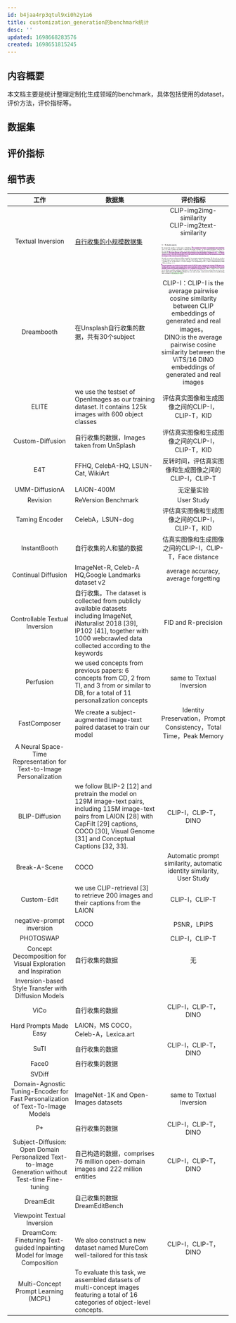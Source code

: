 ```yaml
---
id: b4jaa4rp3qtul9xi0h2y1a6
title: customization_generation的benchmark统计
desc: ''
updated: 1698668283576
created: 1698651815245
---
```

## **内容概要**

本文档主要是统计整理定制化生成领域的benchmark，具体包括使用的dataset，评价方法，评价指标等。

## **数据集**

## **评价指标**

## **细节表**


|                                                工作                                                | 数据集                                                                                                                                                                                                             |                                                                                                               评价指标                                                                                                               |
| :--------------------------------------------------------------------------------------------------: | -------------------------------------------------------------------------------------------------------------------------------------------------------------------------------------------------------------------- | :-------------------------------------------------------------------------------------------------------------------------------------------------------------------------------------------------------------------------------------: |
|                                         Textual Inversion                                         | [自行收集的小规模数据集](https://drive.google.com/drive/folders/1d2UXkX0GWM-4qUwThjNhFIPP7S6WUbQJ)                                                                                                                 |                                    CLIP-img2img-similarity<br />   CLIP-img2text-similarity<br /> <br> ![图 0](assets/images/ed088913e3e5f6b5f53ce288367b62756b6dad533bb022c12607feed0cd1844f.png)                                    |
|                                             Dreambooth                                             | 在Unsplash自行收集的数据，共有30个subject                                                                                                                                                                          | CLIP-I：CLIP-I is the average pairwise cosine similarity between CLIP embeddings of generated and real images。<br /> DINO:is the average pairwise cosine similarity between the ViTS/16 DINO embeddings of generated and real images |
|                                               ELITE                                               | we use the testset of OpenImages as our training dataset. It contains 125k images with 600 object classes                                                                                                          |                                                                                            评估真实图像和生成图像之间的CLIP-I，CLIP-T，KID                                                                                            |
|                                          Custom-Diffusion                                          | 自行收集的数据，Images taken from UnSplash                                                                                                                                                                         |                                                                                            评估真实图像和生成图像之间的CLIP-I，CLIP-T，KID                                                                                            |
|                                                E4T                                                | FFHQ, CelebA-HQ, LSUN-Cat, WikiArt                                                                                                                                                                                 |                                                                                         反转时间，评估真实图像和生成图像之间的CLIP-I，CLIP-T                                                                                         |
|                                           UMM-DiffusionA                                           | LAION-400M                                                                                                                                                                                                         |                                                                                                              无定量实验                                                                                                              |
|                                              Revision                                              | ReVersion Benchmark                                                                                                                                                                                                |                                                                                                              User Study                                                                                                              |
|                                           Taming Encoder                                           | CelebA，LSUN-dog                                                                                                                                                                                                   |                                                                                            评估真实图像和生成图像之间的CLIP-I，CLIP-T，KID                                                                                            |
|                                            InstantBooth                                            | 自行收集的人和猫的数据                                                                                                                                                                                             |                                                                                        估真实图像和生成图像之间的CLIP-I，CLIP-T，Face distance                                                                                        |
|                                        Continual Diffusion                                        | ImageNet-R, Celeb-A HQ,Google Landmarks dataset v2                                                                                                                                                                 |                                                                                                 average accuracy, average forgetting                                                                                                 |
|                                   Controllable Textual Inversion                                   | 自行收集。The dataset is collected from publicly available datasets including ImageNet, iNaturalist 2018 [39], IP102 [41], together with 1000 webcrawled data collected according to the keywords                  |                                                                                                          FID and R-precision                                                                                                          |
|                                             Perfusion                                             | we used concepts from previous papers: 6 concepts from CD, 2 from TI, and 3 from or similar to DB, for a total of 11 personalization concepts                                                                      |                                                                                                       same to Textual Inversion                                                                                                       |
|                                            FastComposer                                            | We create a subject-augmented image-text paired dataset to train our model                                                                                                                                         |                                                                                  Identity Preservation，Prompt Consistency，Total Time，Peak Memory                                                                                  |
|                A Neural Space-Time Representation for Text-to-Image Personalization                |                                                                                                                                                                                                                    |                                                                                                                                                                                                                                       |
|                                           BLIP-Diffusion                                           | we follow BLIP-2 [12] and pretrain the model on 129M image-text pairs, including 115M image-text pairs from LAION [28] with CapFilt [29] captions, COCO [30], Visual Genome [31] and Conceptual Captions [32, 33]. |                                                                                                         CLIP-I，CLIP-T，DINO                                                                                                         |
|                                           Break-A-Scene                                           | COCO                                                                                                                                                                                                               |                                                                                Automatic prompt similarity, automatic identity similarity, User Study                                                                                |
|                                            Custom-Edit                                            | we use CLIP-retrieval [3] to retrieve 200 images and their captions from the LAION                                                                                                                                 |                                                                                                            CLIP-I，CLIP-T                                                                                                            |
|                                     negative-prompt inversion                                     | COCO                                                                                                                                                                                                               |                                                                                                              PSNR，LPIPS                                                                                                              |
|                                             PHOTOSWAP                                             |                                                                                                                                                                                                                    |                                                                                                            CLIP-I，CLIP-T                                                                                                            |
|                    Concept Decomposition for Visual Exploration and Inspiration                    | 自行收集的数据                                                                                                                                                                                                     |                                                                                                                  无                                                                                                                  |
|                        Inversion-based Style Transfer with Diffusion Models                        |                                                                                                                                                                                                                    |                                                                                                                                                                                                                                       |
|                                                ViCo                                                | 自行收集的数据                                                                                                                                                                                                     |                                                                                                         CLIP-I，CLIP-T，DINO                                                                                                         |
|                                       Hard Prompts Made Easy                                       | LAION，MS COCO，Celeb-A，Lexica.art                                                                                                                                                                                |                                                                                                                                                                                                                                       |
|                                                SuTI                                                | 自行收集的数据                                                                                                                                                                                                     |                                                                                                         CLIP-I，CLIP-T，DINO                                                                                                         |
|                                               Face0                                               | 自行收集的数据                                                                                                                                                                                                     |                                                                                                                                                                                                                                       |
|                                               SVDiff                                               |                                                                                                                                                                                                                    |                                                                                                                                                                                                                                       |
|          Domain-Agnostic Tuning-Encoder for Fast Personalization of Text-To-Image Models          | ImageNet-1K and Open-Images datasets                                                                                                                                                                               |                                                                                                       same to Textual Inversion                                                                                                       |
|                                                 P+                                                 | 自行收集的数据                                                                                                                                                                                                     |                                                                                                         CLIP-I，CLIP-T，DINO                                                                                                         |
| Subject-Diffusion: Open Domain Personalized Text-to-Image Generation without Test-time Fine-tuning | 自己构造的数据，comprises 76 million open-domain images and 222 million entities                                                                                                                                   |                                                                                                         CLIP-I，CLIP-T，DINO                                                                                                         |
|                                             DreamEdit                                             | 自己收集的数据 DreamEditBench                                                                                                                                                                                      |                                                                                                                                                                                                                                       |
|                                    Viewpoint Textual Inversion                                    |                                                                                                                                                                                                                    |                                                                                                                                                                                                                                       |
|              DreamCom: Finetuning Text-guided Inpainting Model for Image Composition              | We also construct a new dataset named MureCom well-tailored for this task                                                                                                                                          |                                                                                                         CLIP-I，CLIP-T，DINO                                                                                                         |
|                                Multi-Concept Prompt Learning (MCPL)                                | To evaluate this task, we assembled datasets of multi-concept images featuring a total of 16 categories of object-level concepts.                                                                                  |                                                                                                                                                                                                                                       |
